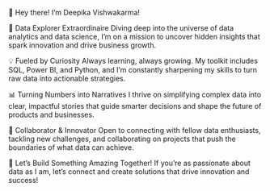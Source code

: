 👋 Hey there! I’m Deepika Vishwakarma!

🌌 Data Explorer Extraordinaire
Diving deep into the universe of data analytics and data science, I’m on a mission to uncover hidden insights that spark innovation and drive business growth.

💡 Fueled by Curiosity
Always learning, always growing. My toolkit includes SQL, Power BI, and Python, and I’m constantly sharpening my skills to turn raw data into actionable strategies.

📊 Turning Numbers into Narratives
I thrive on simplifying complex data into clear, impactful stories that guide smarter decisions and shape the future of products and businesses.

🚀 Collaborator & Innovator
Open to connecting with fellow data enthusiasts, tackling new challenges, and collaborating on projects that push the boundaries of what data can achieve.

🌟 Let’s Build Something Amazing Together!
If you’re as passionate about data as I am, let’s connect and create solutions that drive innovation and success!
